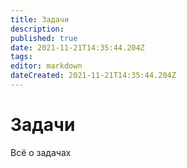 ```yaml
---
title: Задачи
description: 
published: true
date: 2021-11-21T14:35:44.204Z
tags: 
editor: markdown
dateCreated: 2021-11-21T14:35:44.204Z
---
```


# Задачи
Всё о задачах